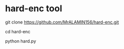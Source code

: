 # hard-enc tool

git clone https://github.com/MrALAMIN156/hard-enc.git

cd hard-enc

python hard.py
